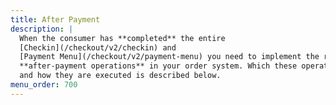 ```yaml
---
title: After Payment
description: |
  When the consumer has **completed** the entire
  [Checkin](/checkout/v2/checkin) and
  [Payment Menu](/checkout/v2/payment-menu) you need to implement the relevant
  **after-payment operations** in your order system. Which these operations are
  and how they are executed is described below.
menu_order: 700
---
```

